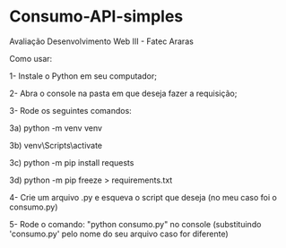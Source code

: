 # Consumo-API-simples
Avaliação Desenvolvimento Web III - Fatec Araras

Como usar:

1- Instale o Python em seu computador;

2- Abra o console na pasta em que deseja fazer a requisição;

3- Rode os seguintes comandos:

  3a) python -m venv venv

  3b) venv\Scripts\activate

  3c) python -m pip install requests
  
  3d) python -m pip freeze > requirements.txt
  
4- Crie um arquivo .py e esqueva o script que deseja (no meu caso foi o consumo.py)

5- Rode o comando: "python consumo.py" no console (substituindo 'consumo.py' pelo nome do seu arquivo caso for diferente)
